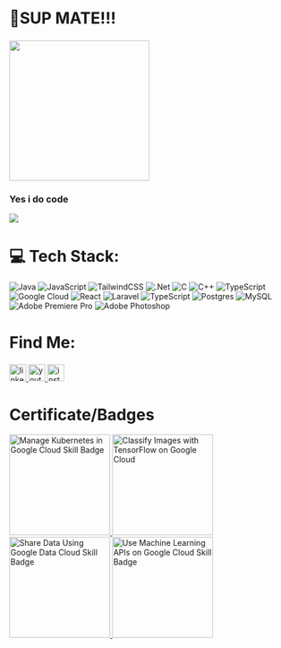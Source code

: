 ###

# 👋SUP MATE!!!

###

<div align="left">
  <img height="250" src="https://c.tenor.com/QDmfbP3fhAgAAAAC/amelia-watson-vtuber.gif"  />
</div>

<h3 align="left">
  Yes i do code
</h3>

[![](https://visitcount.itsvg.in/api?id=valeskalim&icon=5&color=0)](https://visitcount.itsvg.in)

###

# 💻 Tech Stack:
![Java](https://img.shields.io/badge/java-%23ED8B00.svg?style=for-the-badge&logo=openjdk&logoColor=white) ![JavaScript](https://img.shields.io/badge/javascript-%23323330.svg?style=for-the-badge&logo=javascript&logoColor=%23F7DF1E) ![TailwindCSS](https://img.shields.io/badge/tailwindcss-%2338B2AC.svg?style=for-the-badge&logo=tailwind-css&logoColor=white) ![.Net](https://img.shields.io/badge/.NET-5C2D91?style=for-the-badge&logo=.net&logoColor=white) ![C](https://img.shields.io/badge/c-%2300599C.svg?style=for-the-badge&logo=c&logoColor=white) ![C++](https://img.shields.io/badge/c++-%2300599C.svg?style=for-the-badge&logo=c%2B%2B&logoColor=white) ![TypeScript](https://img.shields.io/badge/typescript-%23007ACC.svg?style=for-the-badge&logo=typescript&logoColor=white) ![Google Cloud](https://img.shields.io/badge/GoogleCloud-%234285F4.svg?style=for-the-badge&logo=google-cloud&logoColor=white) ![React](https://img.shields.io/badge/react-%2320232a.svg?style=for-the-badge&logo=react&logoColor=%2361DAFB) ![Laravel](https://img.shields.io/badge/laravel-%23FF2D20.svg?style=for-the-badge&logo=laravel&logoColor=white) ![TypeScript](https://img.shields.io/badge/typescript-%23007ACC.svg?style=for-the-badge&logo=typescript&logoColor=white) ![Postgres](https://img.shields.io/badge/postgres-%23316192.svg?style=for-the-badge&logo=postgresql&logoColor=white) ![MySQL](https://img.shields.io/badge/mysql-4479A1.svg?style=for-the-badge&logo=mysql&logoColor=white) ![Adobe Premiere Pro](https://img.shields.io/badge/Adobe%20Premiere%20Pro-9999FF.svg?style=for-the-badge&logo=Adobe%20Premiere%20Pro&logoColor=white) ![Adobe Photoshop](https://img.shields.io/badge/adobe%20photoshop-%2331A8FF.svg?style=for-the-badge&logo=adobe%20photoshop&logoColor=white)

###

# Find Me:

###

<div align="left">
  <a href="https://www.linkedin.com/in/valeska-valentin-ekklesia-97656b222/" target="_blank">
    <img src="https://img.shields.io/static/v1?message=LinkedIn&logo=linkedin&label=&color=0077B5&logoColor=white&labelColor=&style=for-the-badge" height="30" alt="linkedin logo" />
  </a>
  <a href="https://www.youtube.com/@BoboMad" target="_blank">
    <img src="https://img.shields.io/static/v1?message=Youtube&logo=youtube&label=&color=FF0000&logoColor=white&labelColor=&style=for-the-badge" height="30" alt="youtube logo" />
  </a>
  <a href="https://www.instagram.com/realbobomad/" target="_blank">
    <img src="https://img.shields.io/static/v1?message=Instagram&logo=instagram&label=&color=E4405F&logoColor=white&labelColor=&style=for-the-badge" height="30" alt="instagram logo" />
  </a>
</div>

###

# Certificate/Badges

<div align="left">
  <a href="https://www.credly.com/badges/f7737266-9fa5-4100-b3c9-27a7f8e3ad2a/public_url">
    <img src="https://images.credly.com/size/340x340/images/20cd679d-43c3-460e-979a-8feba38eaba6/image.png" alt="Manage Kubernetes in Google Cloud Skill Badge" width="180" style="border:none"/>
  </a>
  <a href="https://www.credly.com/badges/741a15c0-da33-45a3-8d25-7dd6136186e7/public_url">
    <img src="https://images.credly.com/size/340x340/images/ba7d317c-0441-493d-9297-840162892581/image.png" alt="Classify Images with TensorFlow on Google Cloud" width="180" />
  </a>
  <a href="https://www.credly.com/badges/2a85e16e-3fe3-4994-842a-156c75cc2ac6/public_url">
    <img src="https://images.credly.com/size/340x340/images/b0e1da4e-e1c9-4201-9803-cf3389e1d0f9/image.png" alt="Share Data Using Google Data Cloud Skill Badge" width="180" />
  </a>
  <a href="https://www.credly.com/badges/12feeab3-bd91-4bcd-9069-ed8bbe0f8622/public_url">
    <img src="https://images.credly.com/size/340x340/images/1d95accd-3e3d-466f-a432-5dceb4998fd1/image.png" alt="Use Machine Learning APIs on Google Cloud Skill Badge" width="180" />
  </a>
</div>
